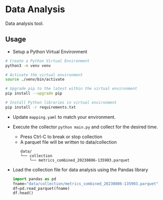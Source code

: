 # Data Analysis

Data analysis tool.

## Usage

- Setup a Python Virtual Environment
```bash
# Create a Python Virtual Environment
python3 -m venv venv

# Activate the virtual environment
source ./venv/bin/activate

# Upgrade pip to the latest within the virtual environment
pip install --upgrade pip

# Install Python libraries in virtual environment
pip install -r requirements.txt
```

- Update `mapping.yaml` to match your environment.

- Execute the collector `python main.py` and collect for the desired time.
  - Press Ctrl-C to break or stop collection
  - A parquet file will be written to data/collection 
    ```
    data/
    └── collection
        └── metrics_combined_20230806-135903.parquet
    ```
- Load the collection file for data analysis using the Pandas library
  ```python
  import pandas as pd
  fname="data/collection/metrics_combined_20230806-135903.parquet"
  df=pd.read_parquet(fname)
  df.head()
  ```
